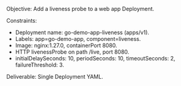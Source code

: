 Objective: Add a liveness probe to a web app Deployment.

Constraints:
- Deployment name: go-demo-app-liveness (apps/v1).
- Labels: app=go-demo-app, component=liveness.
- Image: nginx:1.27.0, containerPort 8080.
- HTTP livenessProbe on path /live, port 8080.
- initialDelaySeconds: 10, periodSeconds: 10, timeoutSeconds: 2, failureThreshold: 3.

Deliverable: Single Deployment YAML.
